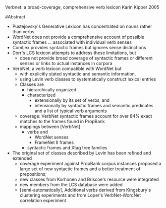 Verbnet: a broad-coverage, comprehensive verb lexicon
Karin Kipper
2005

#Abstract

* Pustejovsky's Generative Lexicon has concentrated on nouns rather than verbs
* WordNet does not provide a comprehensive account of possible syntactic frames
  ... associated with individual verb senses
* ComLex provides syntactic frames but ignores sense distinctions
* Dorr's LCS lexicon attempts to address these limitations, but
  * does not provide broad coverage of syntactic frames or different senses or
    links to actual instances in corpora
* VerbNet, a verb lexicon compatible with WordNet but
  * with explicitly stated syntactic and semantic information,
  * using Levin verb classes to systematically construct lexical entries
  * Classes are
    * hierarchically organized
    * characterized
      * extensionally by its set of verbs, and
      * intensionally by syntactic frames and semantic predicates and a list of
        typical verb arguments
  * coverage: VerbNet syntactic frames account for over 84% exact matches to
    the frames found in PropBank
  * mappings between [VerbNet]
    * verbs and
      * WordNet senses
      * FrameNet II frames
    * syntactic frames and Xtag tree families
* The original set of classes described by Levin has been refined and extended
  * coverage experiment against PropBank corpus instances proposed a large
    set of new syntactic frames and a better treatment of prepositions;
  * new classes from Korhonen and Briscoe's resource were integrated
  * new members from the LCS database were added
  * [semi-automatically], Additional verbs derived from Kingsbury's clustering
    experiments and from Loper's VerbNet-WordNet correlation experiment
